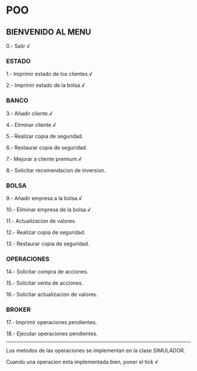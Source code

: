 # POO
## BIENVENIDO AL MENU 
0.- Salir √

### ESTADO
1.- Imprimir estado de los clientes.√

2.- Imprimir estado de la bolsa.√

### BANCO
3.- Añadir cliente.√

4.- Eliminar cliente.√

5.- Realizar copia de seguridad.

6.- Restaurar copia de seguridad.

7.- Mejorar a cliente premium.√

8.- Solicitar recomendacion de inversion.

### BOLSA
9.- Añadir empresa a la bolsa.√

10.- Eliminar empresa de la bolsa.√

11.- Actualizacion de valores.

12.- Realizar copia de seguridad.

13.- Restaurar copia de seguridad.

### OPERACIONES

14.- Solicitar compra de acciones.

15.- Solicitar venta de acciones.

16.- Solicitar actualizacion de valores.

### BROKER
17.- Imprimir operaciones pendientes.

18.- Ejecutar operaciones pendientes.

--------------------------------------------

Los metodos de las operaciones se implementan en la clase SIMULADOR.

Cuando una operacion esta implementada bien, poner el tick √
